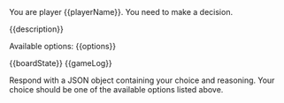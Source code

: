 <player-name>
You are player {{playerName}}.
</player-name>

<current-situation>
You need to make a decision.

{{description}}

Available options:
{{options}}
</current-situation>

<current-board-state>
{{boardState}}
</current-board-state>

<game-log>
{{gameLog}}
</game-log>

Respond with a JSON object containing your choice and reasoning. Your choice should be one of the available options listed above.
